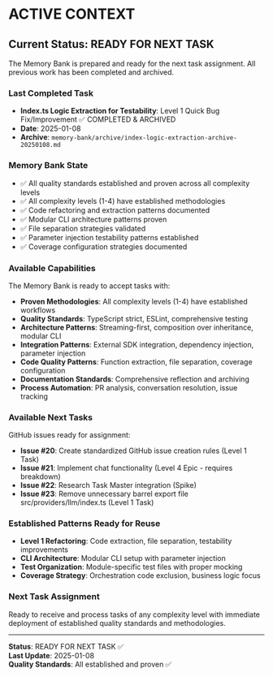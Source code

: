 # ACTIVE CONTEXT

## Current Status: READY FOR NEXT TASK

The Memory Bank is prepared and ready for the next task assignment. All previous work has been completed and archived.

### Last Completed Task

- **Index.ts Logic Extraction for Testability**: Level 1 Quick Bug Fix/Improvement ✅ COMPLETED & ARCHIVED
- **Date**: 2025-01-08
- **Archive**: `memory-bank/archive/index-logic-extraction-archive-20250108.md`

### Memory Bank State

- ✅ All quality standards established and proven across all complexity levels
- ✅ All complexity levels (1-4) have established methodologies
- ✅ Code refactoring and extraction patterns documented
- ✅ Modular CLI architecture patterns proven
- ✅ File separation strategies validated
- ✅ Parameter injection testability patterns established
- ✅ Coverage configuration strategies documented

### Available Capabilities

The Memory Bank is ready to accept tasks with:

- **Proven Methodologies**: All complexity levels (1-4) have established workflows
- **Quality Standards**: TypeScript strict, ESLint, comprehensive testing
- **Architecture Patterns**: Streaming-first, composition over inheritance, modular CLI
- **Integration Patterns**: External SDK integration, dependency injection, parameter injection
- **Code Quality Patterns**: Function extraction, file separation, coverage configuration
- **Documentation Standards**: Comprehensive reflection and archiving
- **Process Automation**: PR analysis, conversation resolution, issue tracking

### Available Next Tasks

GitHub issues ready for assignment:

- **Issue #20**: Create standardized GitHub issue creation rules (Level 1 Task)
- **Issue #21**: Implement chat functionality (Level 4 Epic - requires breakdown)
- **Issue #22**: Research Task Master integration (Spike)
- **Issue #23**: Remove unnecessary barrel export file src/providers/llm/index.ts (Level 1 Task)

### Established Patterns Ready for Reuse

- **Level 1 Refactoring**: Code extraction, file separation, testability improvements
- **CLI Architecture**: Modular CLI setup with parameter injection
- **Test Organization**: Module-specific test files with proper mocking
- **Coverage Strategy**: Orchestration code exclusion, business logic focus

### Next Task Assignment

Ready to receive and process tasks of any complexity level with immediate deployment of established quality standards and methodologies.

---

**Status**: READY FOR NEXT TASK ✅  
**Last Update**: 2025-01-08  
**Quality Standards**: All established and proven ✅
